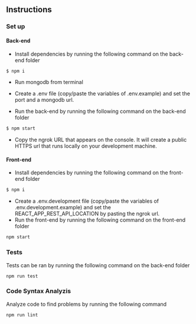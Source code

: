 ## Instructions

### Set up 
#### Back-end

- Install dependencies by running the following command on the back-end folder
```sh
$ npm i
```
- Run mongodb from terminal

- Create a .env file (copy/paste the variables of .env.example) and set the port and a mongodb url.

- Run the back-end by running the following command on the back-end folder
```sh
$ npm start
```
- Copy the ngrok URL that appears on the console. It will create a public HTTPS url that runs locally on your development machine. 

#### Front-end

- Install dependencies by running the following command on the front-end folder
```sh
$ npm i
```
- Create a .env.development file (copy/paste the variables of .env.development.example) and set the REACT_APP_REST_API_LOCATION by pasting the ngrok url.
- Run the front-end by running the following command  on the front-end folder
```sh
npm start
```
### Tests

Tests can be ran by running the following command on the back-end folder 
```sh
npm run test
```
### Code Syntax Analyzis

Analyze code to find problems by running the following command
```sh
npm run lint
```






